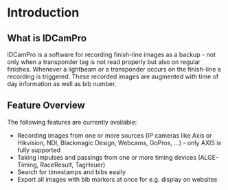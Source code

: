 ﻿# Introduction

## What is IDCamPro

IDCamPro is a software for recording finish-line images as a backup - not only when a transponder tag is not read properly but also on regular finishes. Whenever a lightbeam or a transponder occurs on the finish-line a recording is triggered. These recorded images are augmented with time of day information as well as bib number. 

## Feature Overview

The following features are currently available: 

* Recording images from one or more sources (IP cameras like Axis or Hikvision, NDI, Blackmagic Design, Webcams, GoPros, ...) - only AXIS is fully supported 
* Taking impulses and passings from one or more timing devices (ALGE-Timing, RaceResult, TagHeuer)
* Search for timestamps and bibs easily
* Export all images with bib markers at once for e.g. display on websites

<!--
<iframe width="560" height="315" src="https://www.youtube.com/embed/XicU4O1dWq8" title="YouTube video player" frameborder="0" allow="accelerometer; autoplay; clipboard-write; encrypted-media; gyroscope; picture-in-picture" allowfullscreen></iframe>
-->